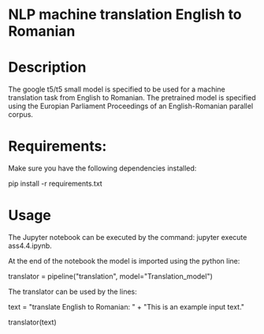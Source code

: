 # NLP machine translation English to Romanian

# Description

The google t5/t5 small model is specified to be used for a machine translation task from English to Romanian. The pretrained model is specified using the Europian Parliament Proceedings of an English-Romanian parallel corpus. 


# Requirements:
Make sure you have the following dependencies installed:

pip install -r requirements.txt


# Usage
The Jupyter notebook can be executed by the command: jupyter execute ass4.4.ipynb.

At the end of the notebook the model is imported using the python line: 

translator = pipeline("translation", model="Translation_model")


The translator can be used by the lines:

text = "translate English to Romanian: " + "This is an example input text."

translator(text)

